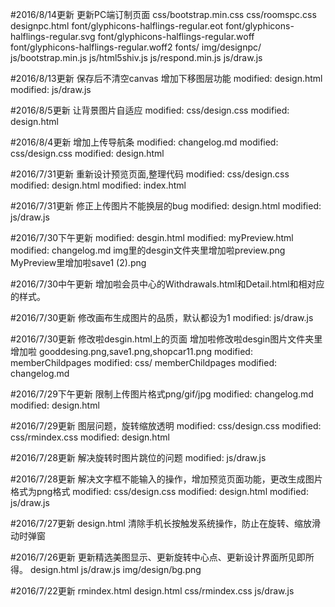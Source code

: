 #2016/8/14更新
更新PC端订制页面
css/bootstrap.min.css
css/roomspc.css
designpc.html
font/glyphicons-halflings-regular.eot
font/glyphicons-halflings-regular.svg
font/glyphicons-halflings-regular.woff
font/glyphicons-halflings-regular.woff2
fonts/
img/designpc/
js/bootstrap.min.js
js/html5shiv.js
js/respond.min.js
js/draw.js

#2016/8/13更新
保存后不清空canvas 增加下移图层功能
modified:   design.html
modified:   js/draw.js

#2016/8/5更新
让背景图片自适应
modified:   css/design.css
modified:   design.html

#2016/8/4更新
增加上传导航条
modified:   changelog.md
modified:   css/design.css
modified:   design.html

#2016/7/31更新
重新设计预览页面,整理代码
modified:   css/design.css
modified:   design.html
modified:   index.html

#2016/7/31更新
修正上传图片不能换层的bug
modified:   design.html
modified:   js/draw.js

#2016/7/30下午更新
modified:  desgin.html
modified:  myPreview.html
modified:   changelog.md
img里的desgin文件夹里增加啦preview.png
MyPreview里增加啦save1 (2).png

#2016/7/30中午更新
增加啦会员中心的Withdrawals.html和Detail.html和相对应的样式。

#2016/7/30更新
修改画布生成图片的品质，默认都设为1
modified:   js/draw.js

#2016/7/30更新
修改啦desgin.html上的页面
增加啦修改啦desgin图片文件夹里增加啦 gooddesing.png,save1.png,shopcar11.png
modified:   memberChildpages
modified:  css/ memberChildpages
modified:   changelog.md

#2016/7/29下午更新
限制上传图片格式png/gif/jpg
modified:   changelog.md
modified:   design.html


#2016/7/29更新
图层问题，旋转缩放透明
modified:   css/design.css
modified:   css/rmindex.css
modified:   design.html


#2016/7/28更新
解决旋转时图片跳位的问题
modified:   js/draw.js

#2016/7/28更新
解决文字框不能输入的操作，增加预览页面功能，更改生成图片格式为png格式
modified:   css/design.css
modified:   design.html
modified:   js/draw.js

#2016/7/27更新
design.html 清除手机长按触发系统操作，防止在旋转、缩放滑动时弹窗

#2016/7/26更新
更新精选美图显示、更新旋转中心点、更新设计界面所见即所得。
design.html
js/draw.js
img/design/bg.png

#2016/7/22更新
rmindex.html
design.html
css/rmindex.css
js/draw.js